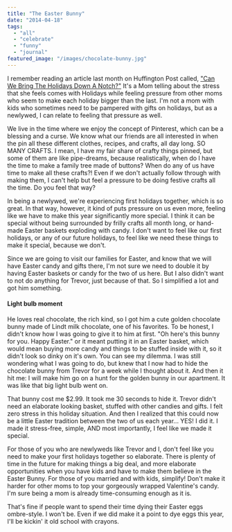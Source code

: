 ```yaml
---
title: "The Easter Bunny"
date: "2014-04-18"
tags:
  - "all"
  - "celebrate"
  - "funny"
  - "journal"
featured_image: "/images/chocolate-bunny.jpg"
---
```


I remember reading an article last month on Huffington Post called, ["Can We Bring The Holidays Down A Notch?"](http://www.huffingtonpost.com/kristen-howerton/can-we-bring-the-holidays_b_2903040.html) It's a Mom telling about the stress that she feels comes with Holidays while feeling pressure from other moms who seem to make each holiday bigger than the last. I'm not a mom with kids who sometimes need to be pampered with gifts on holidays, but as a newlywed, I can relate to feeling that pressure as well.

We live in the time where we enjoy the concept of Pinterest, which can be a blessing and a curse. We know what our friends are all interested in when the pin all these different clothes, recipes, and crafts, all day long. SO MANY CRAFTS. I mean, I have my fair share of crafty things pinned, but some of them are like pipe-dreams, because realistically, when do I have the time to make a family tree made of buttons? When do any of us have time to make all these crafts?! Even if we don't actually follow through with making them, I can't help but feel a pressure to be doing festive crafts all the time. Do you feel that way?

In being a newlywed, we're experiencing first holidays together, which is so great. In that way, however, it kind of puts pressure on us even more, feeling like we have to make this year significantly more special. I think it can be special without being surrounded by frilly crafts all month long, or hand-made Easter baskets exploding with candy. I don't want to feel like our first holidays, or any of our future holidays, to feel like we need these things to make it special, because we don't.

Since we are going to visit our families for Easter, and know that we will have Easter candy and gifts there, I'm not sure we need to double it by having Easter baskets or candy for the two of us here. But I also didn't want to not do anything for Trevor, just because of that. So I simplified a lot and got him something.

#### Light bulb moment

He loves real chocolate, the rich kind, so I got him a cute golden chocolate bunny made of Lindt milk chocolate, one of his favorites. To be honest, I didn't know how I was going to give it to him at first. "Oh here's this bunny for you. Happy Easter." or it meant putting it in an Easter basket, which would mean buying more candy and things to be stuffed inside with it, so it didn't look so dinky on it's own. You can see my dilemma. I was still wondering what I was going to do, but knew that I now had to hide the chocolate bunny from Trevor for a week while I thought about it. And then it hit me: I will make him go on a hunt for the golden bunny in our apartment. It was like that big light bulb went on.

That bunny cost me $2.99. It took me 30 seconds to hide it. Trevor didn't need an elaborate looking basket, stuffed with other candies and gifts. I felt zero stress in this holiday situation. And then I realized that this could now be a little Easter tradition between the two of us each year... YES! I did it. I made it stress-free, simple, AND most importantly, I feel like we made it special.

For those of you who are newlyweds like Trevor and I, don't feel like you need to make your first holidays together so elaborate. There is plenty of time in the future for making things a big deal, and more elaborate opportunities when you have kids and have to make them believe in the Easter Bunny. For those of you married and with kids, simplify! Don't make it harder for other moms to top your gorgeously wrapped Valentine's candy. I'm sure being a mom is already time-consuming enough as it is.

That's fine if people want to spend their time dying their Easter eggs ombre-style. I won't be. Even if we did make it a point to dye eggs this year, I'll be kickin' it old school with crayons.
